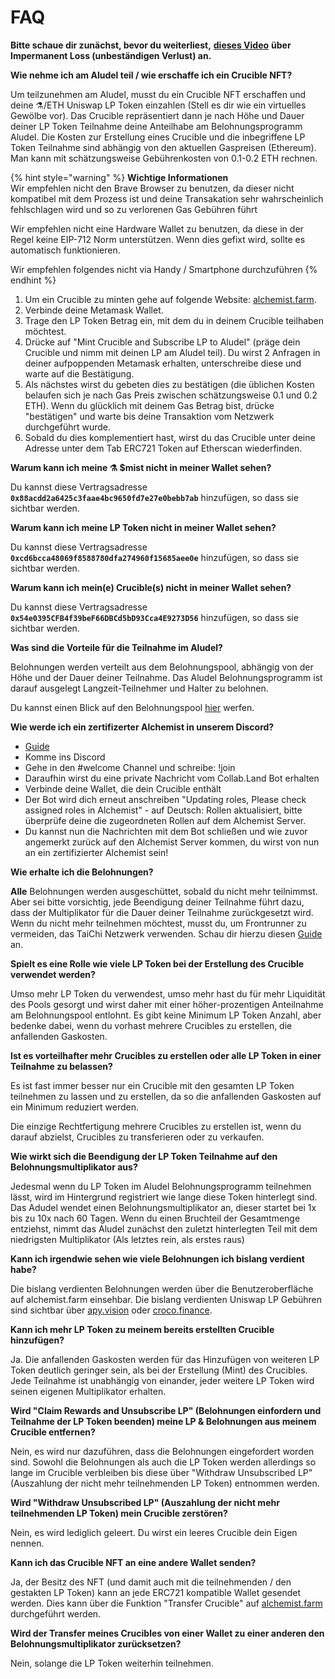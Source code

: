 # FAQ

**Bitte schaue dir zunächst, bevor du weiterliest,** [**dieses Video**](https://www.youtube.com/watch?v=uvzEN67nMrE) **über Impermanent Loss \(unbeständigen Verlust\) an.**

**Wie nehme ich am Aludel teil / wie erschaffe ich ein Crucible NFT?**

Um teilzunehmen am Aludel, musst du ein Crucible NFT erschaffen und deine ⚗️/ETH Uniswap LP Token einzahlen \(Stell es dir wie ein virtuelles Gewölbe vor\). Das Crucible repräsentiert dann je nach Höhe und Dauer deiner LP Token Teilnahme deine Anteilhabe am Belohnungsprogramm Aludel. Die Kosten zur Erstellung eines Crucible und die inbegriffene LP Token Teilnahme sind abhängig von den aktuellen Gaspreisen \(Ethereum\). Man kann mit schätzungsweise Gebührenkosten von 0.1-0.2 ETH rechnen.

{% hint style="warning" %}
**Wichtige Informationen**  
Wir empfehlen nicht den Brave Browser zu benutzen, da dieser nicht kompatibel mit dem Prozess ist und deine Transakation sehr wahrscheinlich fehlschlagen wird und so zu verlorenen Gas Gebühren führt

Wir empfehlen nicht eine Hardware Wallet zu benutzen, da diese in der Regel keine EIP-712 Norm unterstützen. Wenn dies gefixt wird, sollte es automatisch funktionieren.

Wir empfehlen folgendes nicht via Handy / Smartphone durchzuführen
{% endhint %}

1. Um ein Crucible zu minten gehe auf folgende Website: [alchemist.farm](https://alchemist.farm/).
2. Verbinde deine Metamask Wallet.
3. Trage den LP Token Betrag ein, mit dem du in deinem Crucible teilhaben möchtest.
4. Drücke auf "Mint Crucible and Subscribe LP to Aludel" \(präge dein Crucible und nimm mit deinen LP am Aludel teil\). Du wirst 2 Anfragen in deiner aufpoppenden Metamask erhalten, unterschreibe diese und warte auf die Bestätigung.
5. Als nächstes wirst du gebeten dies zu bestätigen \(die üblichen Kosten belaufen sich je nach Gas Preis zwischen schätzungsweise 0.1 und 0.2 ETH\). Wenn du glücklich mit deinem Gas Betrag bist, drücke "bestätigen" und warte bis deine Transaktion vom Netzwerk durchgeführt wurde.
6. Sobald du dies komplementiert hast, wirst du das Crucible unter deine Adresse unter dem Tab ERC721 Token auf Etherscan wiederfinden.

**Warum kann ich meine ⚗️ $mist nicht in meiner Wallet sehen?**

Du kannst diese Vertragsadresse **`0x88acdd2a6425c3faae4bc9650fd7e27e0bebb7ab`** hinzufügen, so dass sie sichtbar werden.

**Warum kann ich meine LP Token nicht in meiner Wallet sehen?**

Du kannst diese Vertragsadresse **`0xcd6bcca48069f8588780dfa274960f15685aee0e`** hinzufügen, so dass sie sichtbar werden.

**Warum kann ich mein\(e\) Crucible\(s\) nicht in meiner Wallet sehen?**

Du kannst diese Vertragsadresse **`0x54e0395CFB4f39beF66DBCd5bD93Cca4E9273D56`** hinzufügen, so dass sie sichtbar werden.

**Was sind die Vorteile für die Teilnahme im Aludel?**

Belohnungen werden verteilt aus dem Belohnungspool, abhängig von der Höhe und der Dauer deiner Teilnahme. Das Aludel Belohnungsprogramm ist darauf ausgelegt Langzeit-Teilnehmer und Halter zu belohnen.

Du kannst einen Blick auf den Belohnungspool [hier](https://etherscan.io/address/0x04108d6e9a51bec5170f8fd953a156cf754ba541) werfen.

**Wie werde ich ein zertifizerter Alchemist in unserem Discord?**

* [Guide](https://alchemist-docs.gitbook.io/alchemist/crucible/how-to-become-a-certified-alchemist-on-discord)
* Komme ins Discord
* Gehe in den \#welcome Channel und schreibe: !join
* Daraufhin wirst du eine private Nachricht vom Collab.Land Bot erhalten
* Verbinde deine Wallet, die dein Crucible enthält
* Der Bot wird dich erneut anschreiben "Updating roles, Please check assigned roles in Alchemist" - auf Deutsch: Rollen aktualisiert, bitte überprüfe deine die zugeordneten Rollen auf dem Alchemist Server.
* Du kannst nun die Nachrichten mit dem Bot schließen und wie zuvor angemerkt zurück auf den Alchemist Server kommen, du wirst von nun an ein zertifizierter Alchemist sein!

**Wie erhalte ich die Belohnungen?**

**Alle** Belohnungen werden ausgeschüttet, sobald du nicht mehr teilnimmst. Aber sei bitte vorsichtig, jede Beendigung deiner Teilnahme führt dazu, dass der Multiplikator für die Dauer deiner Teilnahme zurückgesetzt wird. Wenn du nicht mehr teilnehmen möchtest, musst du, um Frontrunner zu vermeiden, das TaiChi Netzwerk verwenden. Schau dir hierzu diesen [Guide](claim-rewards-and-unsubscribe-lp-mit-hilfe-des-taichi-netzwerks.md) an.

**Spielt es eine Rolle wie viele LP Token bei der Erstellung des Crucible verwendet werden?**

Umso mehr LP Token du verwendest, umso mehr hast du für mehr Liquidität des Pools gesorgt und wirst daher mit einer höher-prozentigen Anteilnahme am Belohnungspool entlohnt. Es gibt keine Minimum LP Token Anzahl, aber bedenke dabei, wenn du vorhast mehrere Crucibles zu erstellen, die anfallenden Gaskosten.

**Ist es vorteilhafter mehr Crucibles zu erstellen oder alle LP Token in einer Teilnahme zu belassen?**

Es ist fast immer besser nur ein Crucible mit den gesamten LP Token teilnehmen zu lassen und zu erstellen, da so die anfallenden Gaskosten auf ein Minimum reduziert werden.

Die einzige Rechtfertigung mehrere Crucibles zu erstellen ist, wenn du darauf abzielst, Crucibles zu transferieren oder zu verkaufen.

**Wie wirkt sich die Beendigung der LP Token Teilnahme auf den Belohnungsmultiplikator aus?**

Jedesmal wenn du LP Token im Aludel Belohnungsprogramm teilnehmen lässt, wird im Hintergrund registriert wie lange diese Token hinterlegt sind. Das Adudel wendet einen Belohnungsmultiplikator an, dieser startet bei 1x bis zu 10x nach 60 Tagen. Wenn du einen Bruchteil der Gesamtmenge entziehst, nimmt das Aludel zunächst den zuletzt hinterlegten Teil mit dem niedrigsten Multiplikator \(Als letztes rein, als erstes raus\)

**Kann ich irgendwie sehen wie viele Belohnungen ich bislang verdient habe?**

Die bislang verdienten Belohnungen werden über die Benutzeroberfläche auf alchemist.farm einsehbar. Die bislang verdienten Uniswap LP Gebühren sind sichtbar über [apy.vision](https://apy.vision) oder [croco.finance](https://croco.finance).

**Kann ich mehr LP Token zu meinem bereits erstellten Crucible hinzufügen?**

Ja. Die anfallenden Gaskosten werden für das Hinzufügen von weiteren LP Token deutlich geringer sein, als bei der Erstellung \(Mint\) des Crucibles. Jede Teilnahme ist unabhängig von einander, jeder weitere LP Token wird seinen eigenen Multiplikator erhalten.

**Wird "Claim Rewards and Unsubscribe LP" \(Belohnungen einfordern und Teilnahme der LP Token beenden\) meine LP & Belohnungen aus meinem Crucible entfernen?**

Nein, es wird nur dazuführen, dass die Belohnungen eingefordert worden sind. Sowohl die Belohnungen als auch die LP Token werden allerdings so lange im Crucible verbleiben bis diese über "Withdraw Unsubscribed LP" \(Auszahlung der nicht mehr teilnehmenden LP Token\) entnommen werden.

**Wird "Withdraw Unsubscribed LP" \(Auszahlung der nicht mehr teilnehmenden LP Token\) mein Crucible zerstören?**

Nein, es wird lediglich geleert. Du wirst ein leeres Crucible dein Eigen nennen.

**Kann ich das Crucible NFT an eine andere Wallet senden?**

Ja, der Besitz des NFT \(und damit auch mit die teilnehmenden / den gestakten LP Token\) kann an jede ERC721 kompatible Wallet gesendet werden. Dies kann über die Funktion "Transfer Crucible" auf [alchemist.farm](https://alchemist.farm/) durchgeführt werden.

**Wird der Transfer meines Crucibles von einer Wallet zu einer anderen den Belohnungsmultiplikator zurücksetzen?**

Nein, solange die LP Token weiterhin teilnehmen.

